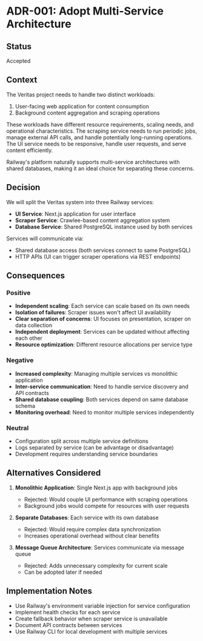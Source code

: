 # ADR-001: Adopt Multi-Service Architecture

## Status
Accepted

## Context
The Veritas project needs to handle two distinct workloads:
1. User-facing web application for content consumption
2. Background content aggregation and scraping operations

These workloads have different resource requirements, scaling needs, and operational characteristics. The scraping service needs to run periodic jobs, manage external API calls, and handle potentially long-running operations. The UI service needs to be responsive, handle user requests, and serve content efficiently.

Railway's platform naturally supports multi-service architectures with shared databases, making it an ideal choice for separating these concerns.

## Decision
We will split the Veritas system into three Railway services:
- **UI Service**: Next.js application for user interface
- **Scraper Service**: Crawlee-based content aggregation system
- **Database Service**: Shared PostgreSQL instance used by both services

Services will communicate via:
- Shared database access (both services connect to same PostgreSQL)
- HTTP APIs (UI can trigger scraper operations via REST endpoints)

## Consequences

### Positive
- **Independent scaling**: Each service can scale based on its own needs
- **Isolation of failures**: Scraper issues won't affect UI availability
- **Clear separation of concerns**: UI focuses on presentation, scraper on data collection
- **Independent deployment**: Services can be updated without affecting each other
- **Resource optimization**: Different resource allocations per service type

### Negative
- **Increased complexity**: Managing multiple services vs monolithic application
- **Inter-service communication**: Need to handle service discovery and API contracts
- **Shared database coupling**: Both services depend on same database schema
- **Monitoring overhead**: Need to monitor multiple services independently

### Neutral
- Configuration split across multiple service definitions
- Logs separated by service (can be advantage or disadvantage)
- Development requires understanding service boundaries

## Alternatives Considered
1. **Monolithic Application**: Single Next.js app with background jobs
   - Rejected: Would couple UI performance with scraping operations
   - Background jobs would compete for resources with user requests

2. **Separate Databases**: Each service with its own database
   - Rejected: Would require complex data synchronization
   - Increases operational overhead without clear benefits

3. **Message Queue Architecture**: Services communicate via message queue
   - Rejected: Adds unnecessary complexity for current scale
   - Can be adopted later if needed

## Implementation Notes
- Use Railway's environment variable injection for service configuration
- Implement health checks for each service
- Create fallback behavior when scraper service is unavailable
- Document API contracts between services
- Use Railway CLI for local development with multiple services 